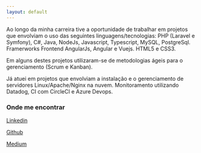 ```yaml
---
layout: default
---
```


Ao longo da minha carreira tive a oportunidade de trabalhar em projetos que envolviam o uso das seguintes linguagens/tecnologias: PHP (Laravel e Symfony), C#, Java, NodeJs, Javascript, Typescript, MySQL, PostgreSql. Framerworks Frontend AngularJs, Angular e Vuejs. HTML5 e CSS3.

Em alguns destes projetos utilizaram-se de metodologias ágeis para o gerenciamento (Scrum e Kanban).

Já atuei em projetos que envolviam a instalação e o gerenciamento de servidores Linux/Apache/Nginx na nuvem. Monitoramento utilizando Datadog, CI com CircleCI e Azure Devops.

### Onde me encontrar
[Linkedin](http://br.linkedin.com/in/edvaldodarosa)

[Github](https://github.com/fraterblack)

[Medium](https://medium.com/@fraterblack)
